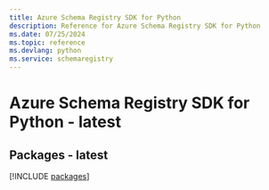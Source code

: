 ```yaml
---
title: Azure Schema Registry SDK for Python
description: Reference for Azure Schema Registry SDK for Python
ms.date: 07/25/2024
ms.topic: reference
ms.devlang: python
ms.service: schemaregistry
---
```

# Azure Schema Registry SDK for Python - latest
## Packages - latest
[!INCLUDE [packages](schema-registry-index.md)]